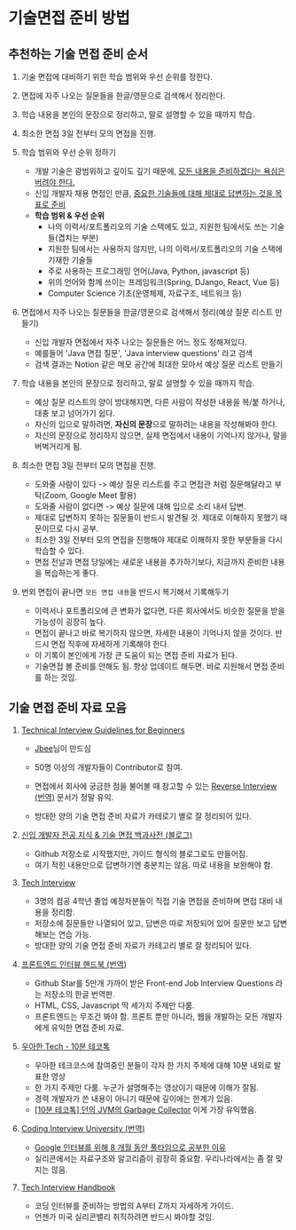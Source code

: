 # 기술면접 준비 방법

## 추천하는 기술 면접 준비 순서

1. 기술 면접에 대비하기 위한 학습 범위와 우선 순위를 정한다.
2. 면접에 자주 나오는 질문들을 한글/영문으로 검색해서 정리한다.
3. 학습 내용을 본인의 문장으로 정리하고, 말로 설명할 수 있을 때까지 학습.
4. 최소한 면접 3일 전부터 모의 면접을 진행.



1. 학습 범위와 우선 순위 정하기
   - 개발 기술은 광범위하고 깊이도 깊기 때문에, <u>모든 내용을 준비하겠다는 욕심은 버려야 한다.</u>
   - 신입 개발자 채용 면접인 만큼, <u>중요한 기술들에 대해 제대로 답변하는 것을 목표로 준비</u>
   - **학습 범위 & 우선 순위**
     - 나의 이력서/포트폴리오의 기술 스택에도 있고, 지원한 팀에서도 쓰는 기술들(겹치는 부분)
     - 지원한 팀에서는 사용하지 않지만, 나의 이력서/포트폴리오의 기술 스택에 기재한 기술들
     - 주로 사용하는 프로그래밍 언어(Java, Python, javascript 등)
     - 위의 언어와 함께 쓰이는 프레임워크(Spring, DJango, React, Vue 등)
     - Computer Science 기초(운영체제, 자료구조, 네트워크 등)
2. 면접에서 자주 나오는 질문들을 한글/영문으로 검색해서 정리(예상 질문 리스트 만들기)
   - 신입 개발자 면접에서 자주 나오는 질문들은 어느 정도 정해져있다.
   - 예를들어 'Java 면접 질문', 'Java interview questions' 라고 검색
   - 검색 결과는 Notion 같은 메모 공간에 최대한 모아서 예상 질문 리스트 만들기
3. 학습 내용을 본인의 문장으로 정리하고, 말로 설명할 수 있을 때까지 학습.
   - 예상 질문 리스트의 양이 방대해지면, 다른 사람이 작성한 내용을 복/붙 하거나, 대충 보고 넘어가기 쉽다.
   - 자신의 입으로 말하려면, **자신의 문장**으로 말하려는 내용을 작성해봐야 한다.
   - 자신의 문장으로 정리하지 않으면, 실제 면접에서 내용이 기억나지 않거나, 말을 버벅거리게 됨.
4. 최소한 면접 3일 전부터 모의 면접을 진행.
   - 도와줄 사람이 있다 -> 예상 질문 리스트를 주고 면접관 처럼 질문해달라고 부탁(Zoom, Google Meet 활용)
   - 도와줄 사람이 없다면 -> 예상 질문에 대해 입으로 소리 내서 답변.
   - 제대로 답변하지 못하는 질문들이 반드시 발견될 것. 제대로 이해하지 못했기 때문이므로 다시 공부.
   - 최소한 3일 전부터 모의 면접을 진행해야 제대로 이해하지 못한 부분들을 다시 학습할 수 있다.
   - 면접 전날과 면접 당일에는 새로운 내용을 추가하기보다, 지금까지 준비한 내용을 복습하는게 좋다.
5. 번외 면접이 끝나면 `모든 면접 내용`을 반드시 복기해서 기록해두기
   - 이력서나 포트폴리오에 큰 변화가 없다면, 다른 회사에서도 비슷한 질문을 받을 가능성이 굉장히 높다.
   - 면접이 끝나고 바로 복기하지 않으면, 자세한 내용이 기억나지 않을 것이다. 반드시 면접 직후에 자세하게 기록해야 한다.
   - 이 기록이 본인에게 가장 큰 도움이 되는 면접 준비 자료가 된다.
   - 기술면접 볼 준비를 안해도 됨. 항상 업데이트 해두면. 바로 지원해서 면접 준비를 하는 것임.





## 기술 면접 준비 자료 모음

1. [Technical Interview Guidelines for Beginners](https://github.com/JaeYeopHan/Interview_Question_for_Beginner)

   - [Jbee](https://github.com/JaeYeopHan)님이 만드심

   - 50명 이상의 개발자들이 Contributor로 참여.
   - 면접에서 회사에 궁금한 점을 불어볼 때 참고할 수 있는 [Reverse Interview (번역)](https://github.com/JaeYeopHan/Interview_Question_for_Beginner/tree/master/Reverse_Interview) 문서가 정말 유익.
   - 방대한 양의 기술 면접 준비 자료가 카테로기 별로 잘 정리되어 있다.

2. [신입 개발자 전공 지식 & 기술 면접 백과사전 (블로그)](https://gyoogle.dev/blog/)

   - Github 저장소로 시작했지만, 가이드 형식의 블로그로도 만들어짐.
   - 여기 적힌 내용만으로 답변하기엔 충분치는 않음. 따로 내용을 보완해야 함.

3. [Tech Interview](https://github.com/WeareSoft/tech-interview)

   - 3명의 컴공 4학년 졸업 예정자분들이 직접 기술 면접을 준비하며 면접 대비 내용을 정리함.
   - 저장소에 질문들만 나열되어 있고, 답변은 따로 저장되어 있어 질문만 보고 답변해보는 연습 가능.
   - 방대한 양의 기술 면접 준비 자료가 카테고리 별로 잘 정리되어 있다.

4. [프론트엔드 인터뷰 핸드북 (번역)](https://github.com/yangshun/front-end-interview-handbook/tree/master/contents/kr)

   - Github Star를 5만개 가까이 받은 Front-end Job Interview Questions 라는 저장소의 한글 번역판.
   - HTML, CSS, Javascript 딱 세가지 주제만 다룸.
   - 프론트엔드는 무조건 봐야 함. 프론트 뿐만 아니라, 웹을 개발하는 모든 개발자에게 유익한 면접 준비 자료.

5. [우아한 Tech - 10분 테코톡](https://www.youtube.com/watch?v=1xJU8HfBREY&list=PLgXGHBqgT2TvpJ_p9L_yZKPifgdBOzdVH)

   - 우아한 테크코스에 참여중인 분들이 각자 한 가지 주제에 대해 10분 내외로 발표한 영상
   - 한 가지 주제만 다룸. 누군가 설명해주는 영상이기 때문에 이해가 잘됨.
   - 경력 개발자가 쓴 내용이 아니기 때문에 깊이에는 한계가 있음.
   - [[10분 테코톡\] 던의 JVM의 Garbage Collector](https://www.youtube.com/watch?v=vZRmCbl871I&list=PLgXGHBqgT2TvpJ_p9L_yZKPifgdBOzdVH&index=64) 이게 가장 유익했음.

6. [Coding Interview University (번역)](https://github.com/jwasham/coding-interview-university/blob/master/translations/README-ko.md)

   - [Google 인터뷰를 위해 8 개월 동안 풀타임으로 공부한 이유](https://medium.freecodecamp.org/why-i-studied-full-time-for-8-months-for-a-google-interview-cc662ce9bb13)
   - 실리콘에서는 자료구조와 알고리즘이 굉장히 중요함. 우리나라에서는 좀 잘 맞지는 않음.

7. [Tech Interview Handbook](https://yangshun.github.io/tech-interview-handbook/)

   - 코딩 인터뷰를 준비하는 방법의 A부터 Z까지 자세하게 가이드.
   - 언젠가 미국 실리콘밸리 취직하려면 반드시 봐야할 것임.